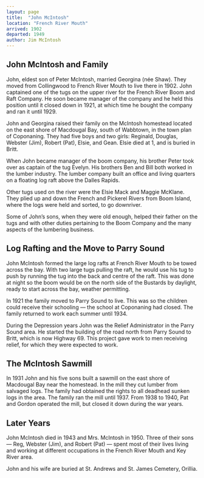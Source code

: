 ```yaml
---
layout: page
title:  "John McIntosh"
location: "French River Mouth"
arrived: 1902
departed: 1949
author: Jim McIntosh
---
```


## John McIntosh and Family

John, eldest son of Peter McIntosh, married Georgina (née Shaw). They moved from Collingwood to French River Mouth to live there in 1902. John captained one of the tugs on the upper river for the French River Boom and Raft Company. He soon became manager of the company and he held this position until it closed down in 1921, at which time he bought the company and ran it until 1929.

John and Georgina raised their family on the McIntosh homestead located on the east shore of Macdougal Bay, south of Wabbtown, in the town plan of Coponaning. They had five boys and two girls: Reginald, Douglas, Webster (Jim), Robert (Pat), Elsie, and Gean. Elsie died at 1, and is buried in Britt. 

When John became manager of the boom company, his brother Peter took over as captain of the tug Evelyn. His brothers Ben and Bill both worked in the lumber industry. The lumber company built an office and living quarters on a floating log raft above the Dalles Rapids.

Other tugs used on the river were the Elsie Mack and Maggie McKlane. They plied up and down the French and Pickerel Rivers from Boom Island, where the logs were held and sorted, to go downriver.

Some of John’s sons, when they were old enough, helped their father on the tugs and with other duties pertaining to the Boom Company and the many aspects of the lumbering business.

## Log Rafting and the Move to Parry Sound

John McIntosh formed the large log rafts at French River Mouth to be towed across the bay. With two large tugs pulling the raft, he would use his tug to push by running the tug into the back and centre of the raft. This was done at night so the boom would be on the north side of the Bustards by daylight, ready to start across the bay, weather permitting.

In 1921 the family moved to Parry Sound to live. This was so the children could receive their schooling — the school at Coponaning had closed. The family returned to work each summer until 1934.

During the Depression years John was the Relief Administrator in the Parry Sound area. He started the building of the road north from Parry Sound to Britt, which is now Highway 69. This project gave work to men receiving relief, for which they were expected to work.

## The McIntosh Sawmill

In 1931 John and his five sons built a sawmill on the east shore of Macdougal Bay near the homestead. In the mill they cut lumber from salvaged logs. The family had obtained the rights to all deadhead sunken logs in the area. The family ran the mill until 1937. From 1938 to 1940, Pat and Gordon operated the mill, but closed it down during the war years.

## Later Years

John McIntosh died in 1943 and Mrs. McIntosh in 1950. Three of their sons — Reg, Webster (Jim), and Robert (Pat) — spent most of their lives living and working at different occupations in the French River Mouth and Key River area.

John and his wife are buried at St. Andrews and St. James Cemetery, Orillia.
